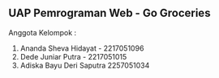 ## UAP Pemrograman Web - Go Groceries

Anggota Kelompok :
1. Ananda Sheva Hidayat - 2217051096
2. Dede Juniar Putra - 2217051015
3. Adiska Bayu Deri Saputra 2257051034
